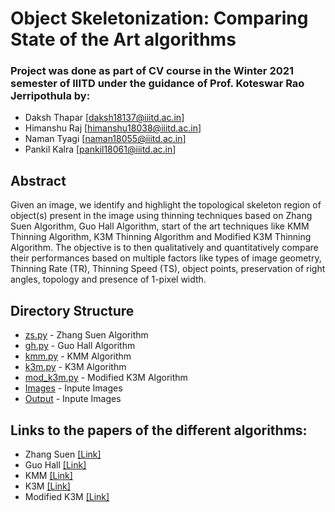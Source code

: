 # Object Skeletonization: Comparing State of the Art algorithms

### Project was done as part of CV course in the Winter 2021 semester of IIITD under the guidance of Prof. Koteswar Rao Jerripothula by: 
* Daksh Thapar [daksh18137@iiitd.ac.in]
* Himanshu Raj [himanshu18038@iiitd.ac.in]
* Naman Tyagi [naman18055@iiitd.ac.in]
* Pankil Kalra [pankil18061@iiitd.ac.in]

## Abstract
Given an image, we identify and highlight the topological skeleton region of object(s) present in the image using thinning techniques based on Zhang Suen Algorithm, Guo Hall Algorithm, start of the art techniques like KMM Thinning Algorithm, K3M Thinning Algorithm and Modified K3M Thinning Algorithm. 
The objective is to then qualitatively and quantitatively compare their performances based on multiple factors like types of image geometry, Thinning Rate (TR), Thinning Speed (TS), object points, preservation of right angles, topology and presence of 1-pixel width.


## Directory Structure
* [zs.py](zs.py)  - Zhang Suen Algorithm
* [gh.py](gh.py)  - Guo Hall Algorithm
* [kmm.py](kmm.py)  - KMM Algorithm
* [k3m.py](k3m.py)  - K3M Algorithm
* [mod_k3m.py](mod_k3m.py)  - Modified K3M Algorithm
* [Images](Images/) - Inpute Images
* [Output](Output/) - Inpute Images

## Links to the papers of the different algorithms:
* Zhang Suen [[Link]](http://agcggs680.pbworks.com/f/Zhan-Suen_algorithm.pdf)
* Guo Hall [[Link]](https://dl.acm.org/doi/abs/10.1145/62065.62074)
* KMM [[Link]](https://www.researchgate.net/publication/220913832_Implementation_and_Advanced_Results_on_the_Non-interrupted_Skeletonization_Algorithm)
* K3M [[Link]](https://www.researchgate.net/publication/220273912_K3M_A_universal_algorithm_for_image_skeletonization_and_a_review_of_thinning_techniques)
* Modified K3M [[Link]](https://www.researchgate.net/publication/304997206_A_modified_K3M_thinning_algorithm)



